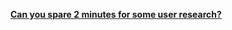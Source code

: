 **[Can you spare 2 minutes for some user research?][user-research]**

[user-research]: https://docs.google.com/forms/d/e/1FAIpQLScWVg-l6BrWrw331SFwquTKHy_BtRwO_OYxSxGfGQ2XMKAByA/viewform
